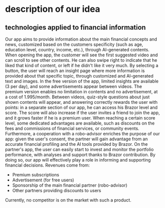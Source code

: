 # description of our idea
## technologies applied to financial information
Our app aims to provide information about the main financial concepts and news, customized based on the customers specificity (such as age, education level, country, income, etc.), through Al-generated contents.
When opening the app, the customer will see the first suggested video and can scroll to see other contents.
He can also swipe right to indicate that he liked that kind of content, or left if he didn't like it very much. By selecting a button, the user will reach an insight page where more information is provided about that specific topic, through customized and Al-generated text and images.
In the free version of the app, limited insights are available (3 per day), and some advertisements appear between videos. The premium version enables no limitation in contents and no advertisement, at a cost of 1.995/month.
Between videos, quiz-style questions about just shown contents will appear, and answering correctly rewards the user with points: in a separate section of our app, he can access his Brazor level and score. The score will also increase if the user invites a friend to join the app, and it grows faster if he is a premium user.
When reaching a certain score level, some dedicated advantages are available, such as discounts on the fees and commissions of financial services, or community events.
Furthermore, a cooperation with a robo-advisor enriches the purpose of our app: given the user's consent, the partner will gain advantage from an accurate financial profiling and the Al tools provided by Brazor. On the partner's app, the user can easily start to invest and monitor the portfolio performance, with analyses and support thanks to Brazor contribution.
By doing so, our app will effectively play a role in informing and supporting financial decisions.
Revenues come from:

 - Premium subscriptions
 - Advertisement (for free users) 
 - Sponsorship of the main financial partner (robo-advisor) 
 - Other partners providing discounts to users
   
Currently, no competitor is on the market with such a product.
